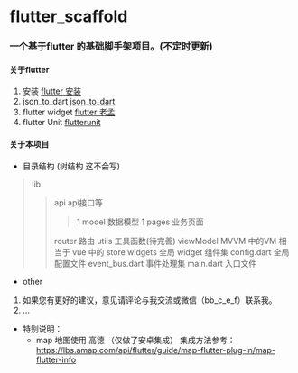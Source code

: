 # flutter_scaffold
### 一个基于flutter 的基础脚手架项目。(不定时更新)
#### 关于flutter
1. 安装 [flutter 安装](https://flutterchina.club/get-started/install/)
2. json_to_dart [json_to_dart](https://javiercbk.github.io/json_to_dart/)
3. flutter widget [flutter 老孟](http://laomengit.com/flutter/widgets/widgets_structure.html)
4. flutter Unit [flutterunit](https://github.com/toly1994328/FlutterUnit)
#### 关于本项目
+ 目录结构 (树结构 这不会写)
>  lib
>> api  api接口等
>>> 1
>> model  数据模型
>>> 1
>> pages  业务页面
>>>
>> router 路由
>> utils  工具函数(待完善)
>> viewModel  MVVM 中的VM 相当于  vue 中的 store
>> widgets 全局 widget 组件集
>> config.dart 全局配置文件
>> event_bus.dart 事件处理集
>> main.dart   入口文件

+ other
1. 如果您有更好的建议，意见请评论与我交流或微信（bb_c_e_f）联系我。
2. ...



+ 特别说明：
  + map 地图使用 高德 （仅做了安卓集成） 
    集成方法参考： https://lbs.amap.com/api/flutter/guide/map-flutter-plug-in/map-flutter-info